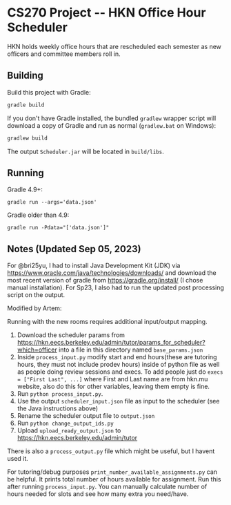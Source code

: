 # CS270 Project -- HKN Office Hour Scheduler

HKN holds weekly office hours that are rescheduled each semester as new
officers and committee members roll in.

## Building

Build this project with Gradle:

```sh
gradle build
```

If you don't have Gradle installed, the bundled `gradlew` wrapper script will
download a copy of Gradle and run as normal (`gradlew.bat` on Windows):

```sh
gradlew build
```

The output `Scheduler.jar` will be located in `build/libs`.

## Running

Gradle 4.9+:
```
gradle run --args='data.json'
```

Gradle older than 4.9:

```
gradle run -Pdata="['data.json']"
```

## Notes (Updated Sep 05, 2023)
For @bri25yu, I had to install Java Development Kit (JDK) via https://www.oracle.com/java/technologies/downloads/ and download the most recent version of gradle from https://gradle.org/install/ (I chose manual installation). For Sp23, I also had to run the updated post processing script on the output. 

Modified by Artem:

Running with the new rooms requires additional input/output mapping. 

1. Download the scheduler params from https://hkn.eecs.berkeley.edu/admin/tutor/params_for_scheduler?which=officer into a file in this directory named `base_params.json`
2. Inside `process_input.py` modify start and end hours(these are tutoring hours, they must not include prodev hours) inside of python file as well as people doing review sessions and execs. To add people just do `execs = ["First Last", ...]` where First and Last name are from hkn.mu website, also do this for other variables, leaving them empty is fine.
3. Run `python process_input.py`.
4. Use the output `scheduler_input.json` file as input to the scheduler (see the Java instructions above)
5. Rename the scheduler output file to `output.json`
6. Run `python change_output_ids.py`
7. Upload `upload_ready_output.json` to https://hkn.eecs.berkeley.edu/admin/tutor

There is also a `process_output.py` file which might be useful, but I havent used it.

For tutoring/debug purposes `print_number_available_assignments.py` can be helpful. It prints total number of hours available for assignment.
 Run this after running `process_input.py`. You can manually calculate number of hours needed for slots and see how many extra you need/have.

